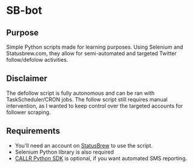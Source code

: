 # SB-bot

## Purpose
Simple Python scripts made for learning purposes. Using Selenium and Statusbrew.com, they allow for semi-automated and targeted Twitter follow/defolow activities.

## Disclaimer
The defollow script is fully autonomous and can be ran with TaskScheduler/CRON jobs.
The follow script still requires manual intervention, as I wanted to keep control over the targeted accounts for follower scraping.

## Requirements
* You'll need an account on [StatusBrew](https://www.statusBrew.com) to use the script.
* Selenium Python library is also required
* [CALLR Python SDK](https://www.callr.com/docs/) is optional, if you want automated SMS reporting.
